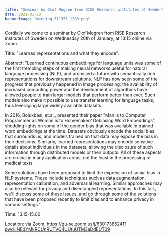 ```yaml
---
title: "Seminar by Olof Mogren from RISE Research institutes of Sweden"
date: 2021-01-20
bannerImage: "meeting-311355_1280.png"
---
```

Cordially welcome to a seminar by Olof Mogren from RISE Research institutes of Sweden on Wednesday 20th of January, at 13:15 online via Zoom. 

Title: "Learned representations and what they encode".

Abstract: "Learned continuous embeddings for language units was some of the first trembling steps of making neural networks useful for natural language processing (NLP), and promised a future with semantically rich representations for downstream solutions. NLP has now seen some of the progress that previously happened in image processing: the availability of increased computing power and the development of algorithms have allowed people to train larger models that perform better than ever. Such models also make it possible to use transfer learning for language tasks, thus leveraging large widely available datasets.

In 2016, Bolukbasi, et.al., presented their paper "Man is to Computer Programmer as Woman is to Homemaker? Debiasing Word Embeddings", shedding lights on some of the gender bias that was available in trained word embeddings at the time. Datasets obviously encode the social bias that surrounds us, and models trained on that data may expose the bias in their decisions. Similarly, learned representations may encode sensitive details about individuals in the datasets; allowing the disclosure of such information through distributed models or their outputs. All of these aspects are crucial in many application areas, not the least in the processing of medical texts.

Some solutions have been proposed to limit the expression of social bias in NLP systems. These include techniques such as data augmentation, representation calibration, and adversarial learning. Similar approaches may also be relevant for privacy and disentangled representations. In this talk, we'll discuss some of these issues, and go through some of the solutions that have been proposed recently to limit bias and to enhance privacy in various settings."
 
Time: 13.15-15.00

Location: via Zoom, https://gu-se.zoom.us/j/63017385241?pwd=NEdYMkRCUnRUTVQ4UUtuUTM3aDdEUT09


